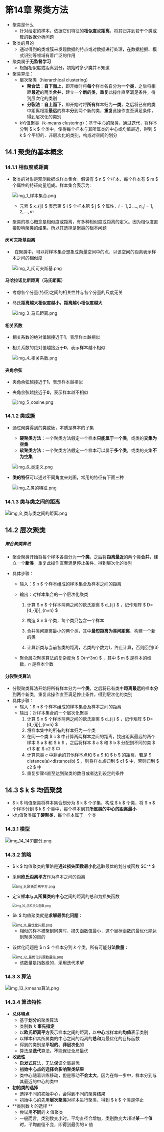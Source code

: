 # 第14章 聚类方法

- 聚类是什么
  - 针对给定的样本，依据它们特征的**相似度**或**距离**，将其归并到若干个类或簇的数据分析问题
- 聚类的目的
  - 通过得到的类或簇来发现数据的特点或对数据进行处理，在数据挖掘、模式识别等领域有着广泛的作用
- 聚类属于**无监督学习** 
  - 根据相似度或距离划分，初始时多少类并不知道
- 聚类算法：
  - 层次聚类（hierarchical clustering）
    - **聚合法**：**自下而上**，即开始时将**每个**样本各自分为**一个类**，之后将相距**最近**的两类**合并**，建立一个**新的类**，**重复**此操作直至满足条件，得到层次化的类别
    - **分裂法**：**自上而下**，即开始时将**所有**样本归为**一类**，之后将已有的类中距离相距**最远**的样本**分**到两个新的类，**重复**此操作直至满足条件，得到层次化的类别
  - k均值聚类（k-means clustering）：基于中心的聚类，通过迭代，将样本分到 $ k $ 个类中，使得每个样本与其所属类的中心或均值最近，得到 $ k $ 个平坦的、非层次化的类别，构成对空间的划分

## 14.1 聚类的基本概念

### 14.1.1 相似度或距离

- 聚类的对象是观测数据或样本集合。假设有 $ n $ 个样本，每个样本有 $  m $ 个属性的特征向量组成。样本集合表示为:

  ![img_1_样本集合.png](./img/img_1_样本集合.png)

  - 元素 $ x_{ij} $ 表示第 $ i $ 个样本第 $ j $ 个属性，$i = 1 , 2 , ..., n, j = 1, 2, ..., m$ 

- 聚类的核心概念是相似度或距离，有多种相似度或距离的定义。因为相似度直接影响聚类的结果，所以其选择是聚类的根本问题

#### 闵可夫斯基距离

-  在聚类中，可以将样本集合想象成向量空间中的点，以该空间的距离表示样本之间的相似度

  ![img_2_闵可夫斯基.png](./img/img_2_闵可夫斯基.png)

#### 马哈拉诺比斯距离（马氏距离）

- 考虑各个分量(特征)之间的相关性并与各个分量的尺度无关

- 马氏**距离越大相似度越小，距离越小相似度越大** 

  ![img_3_马氏距离.png](./img/img_3_马氏距离.png)

#### 相关系数

- 相关系数的绝对值越接近于**1**，表示样本越相似

- 相关系数的绝对值越接近于**0**，表示样本越不相似

  ![img_4_相关系数.png](./img/img_4_相关系数.png)

#### 夹角余弦

- 夹角余弦越接近于**1**，表示样本越相似

- 夹角余弦越接近于**0**，表示样本越不相似

  ![img_5_cosine.png](./img/img_5_cosine.png)

### 14.1.2 类或簇

- 通过聚类得到的类或簇，本质是样本的子集

  - **硬聚类方法**：一个聚类方法假定一个样本**只能属于一个类**，或类的**交集为空集** 
  - **软聚类方法**：一个聚类方法假定一个样本可以属于**多个类**，或类的交集**不为空集** 

  ![img_6_类定义.png](./img/img_6_类定义.png)

- **类的特征**可以通过不同角度来刻画，常用的特征有下面三种

  ![img_7_类的特征.png](./img/img_7_类的特征.png)

### 14.1.3 类与类之间的距离

![img_8_类与类之间的距离.png](./img/img_8_类与类之间的距离.png)

## 14.2 层次聚类

#####  聚合聚类算法

- 聚合聚类开始将每个样本各自分为**一个类**，之后将**距离最近**的两个类**合并**，建立一个**新类**，重复此操作直至满足停止条件，得到层次化的类别

- 具体步骤：
  - 输入：$ n $ 个样本组成的样本集合及样本之间的距离

  - 输出：对样本集合的一个层次化聚类

    1. 计算 $ n $ 个样本两两之间的欧氏距离 $ d_{ij} $ ，记作矩阵 $ D= [d_{ij}]_{n×n} $ 

    2. 构造 $ n $ 个类，每个类只包含一个样本

    3. 合并类间距离最小的两个类，其中**最短距离为类间距离**，构建一个新的类

    4. 计算新类与当前各类的距离，若类的个数为1，终止计算，否则回到(3)

  - 聚合层次聚类算法的复杂度为 $ O(n^3m) $ ，其中 $ m $ 是样本的维数，$n$ 是样本个数

#### 分裂聚类算法

- 分裂聚类算法开始将所有样本分为**一个类**，之后将已有类中**距离最远**的样本**分**到两个新类，重复此操作直至满足停止条件，得到层次化的类别
- 具体步骤：
  - 输入：$ n $ 个样本组成的样本集合及样本之间的距离
  - 输出：对样本集合的一个层次化聚类
    1. 计算 $ n $ 个样本两两之间的欧氏距离 $ d_{ij} $ ，记作矩阵 $ D= [d_{ij}]_{n×n} $ 
    2. 将样本集中的所有的样本归为一个类
    3. 在同一个类 $ c $ 中计算两两样本之间的距离，找出距离最远的两个样本 $ a $ 和 $ b $ ，之后将样本 $ a $ 和 $ b $ 分配到不同的类 $ c1 $ 和 $ c2 $ 中
    4. 计算原类 $c$ 中剩余的其他样本点和 $ a $ 和 $ b $ 的距离，若是 $ distance(a)<distance(b) $ ，则将样本点归到 $ c1 $  中，否则归到 $ c2 $ 中
    5. 重复步骤4直至达到聚类的数目或者达到设定的条件

## 14.3 $ k $ 均值聚类

- $ k $ 均值聚类将样本集合划分为 $ k $ 个子集，构成 $ k $ 个类，将 $ n $ 个样本分到 $ k $ 个类中，每个样本到其**所属类的中心的距离最小**  
- k均值聚类属于**硬聚类**，每个样本属于一个类 

### 14.3.1 模型

![img_14_1431部分.png](./img/img_14_1431部分.png)

### 14.3.2 策略

- $ k $ 均值聚类的策略是**通过损失函数最小化**选取最优的划分或函数 $C^* $  

- 采用**欧氏距离平方**作为样本之间的距离

  <img src="./img/img_9_欧氏距离平方.png" alt="img_9_欧氏距离平方.png" style="zoom:80%;" />

- 定义**样本**与其**所属类**的**中心**之间的距离的总和为损失函数

  <img src="./img/img_10_总和损失函数.png" alt="img_10_总和损失函数.png" style="zoom:70%;" />

- $k $ 均值聚类就是**求解最优化问题**：

  <img src="./img/img_11_最优化问题.png" alt="img_11_最优化问题.png" style="zoom:80%;" />

  - 相似的样本被聚到同类时，损失函数值最小，这个目标函数的最优化能达到聚类的目的

- 该优化问题是 $ n $ 个样本分到 $k$ 个类，所有可能**分法数量**：

  <img src="./img/img_12_最优化问题数量级.png" alt="img_12_最优化问题数量级.png" style="zoom:80%;" />

  

  - 该数量是指数级的，采用迭代求解

### 14.3.3 算法

![img_13_kmeans算法.png](./img/img_13_kmeans算法.png)

### 14.3.4 算法特性

- **总体特点** 
  - 基于**划分**的聚类算法
  - 类别数 $k$ **事先指定** 
  - 以**欧氏距离平方**表示样本之间的距离，以**中心**或样本的**均值**表示类别
  - 以样本和其所属类的中心之间的距离的**总和**为最优化的目标函数
  - 得到的类别是**平坦的、非层次化**的
  - 算法是**迭代**算法，**不**能保证全局最优
- **收敛性** 
  - **启发式**算法，无法保证全局最优
  - **初始中心点的选择会影响聚类结果** 
  - 类中心随着训练移动，但是移动**不会太大**，因为在每一步中，样本分到与其最近的中心的类中
- **初始类的选择** 
  - 选择不同的初始中心，会得到不同的聚类结果
  - 初始中心的先用**层次聚类**对样本进行聚类，得到 $ k $ 个类是停止
- **类别数 $k$ 的选择 **
  - 尝试用**不同**的 $k$ 值聚类
  - 一般而言，类别数变小时，平均直径会增加，类别数变大超过**某一个值**时，平均直径不变，即得到最优的 $k$ 值



